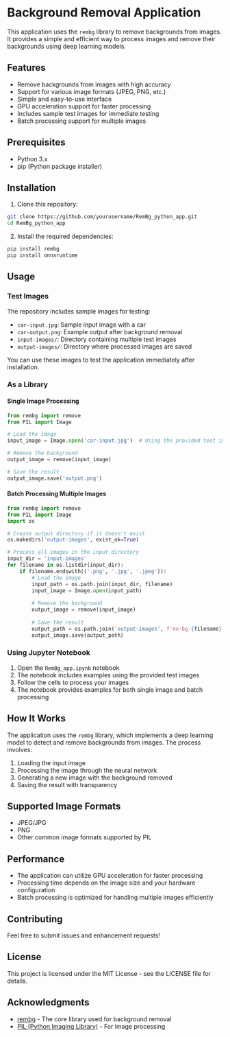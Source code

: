 # Background Removal Application

This application uses the `rembg` library to remove backgrounds from images. It provides a simple and efficient way to process images and remove their backgrounds using deep learning models.

## Features

- Remove backgrounds from images with high accuracy
- Support for various image formats (JPEG, PNG, etc.)
- Simple and easy-to-use interface
- GPU acceleration support for faster processing
- Includes sample test images for immediate testing
- Batch processing support for multiple images

## Prerequisites

- Python 3.x
- pip (Python package installer)

## Installation

1. Clone this repository:
```bash
git clone https://github.com/yourusername/RemBg_python_app.git
cd RemBg_python_app
```

2. Install the required dependencies:
```bash
pip install rembg
pip install onnxruntime
```

## Usage

### Test Images

The repository includes sample images for testing:
- `car-input.jpg`: Sample input image with a car
- `car-output.png`: Example output after background removal
- `input-images/`: Directory containing multiple test images
- `output-images/`: Directory where processed images are saved

You can use these images to test the application immediately after installation.

### As a Library

#### Single Image Processing
```python
from rembg import remove
from PIL import Image

# Load the image
input_image = Image.open('car-input.jpg')  # Using the provided test image

# Remove the background
output_image = remove(input_image)

# Save the result
output_image.save('output.png')
```

#### Batch Processing Multiple Images
```python
from rembg import remove
from PIL import Image
import os

# Create output directory if it doesn't exist
os.makedirs('output-images', exist_ok=True)

# Process all images in the input directory
input_dir = 'input-images'
for filename in os.listdir(input_dir):
    if filename.endswith(('.png', '.jpg', '.jpeg')):
        # Load the image
        input_path = os.path.join(input_dir, filename)
        input_image = Image.open(input_path)
        
        # Remove the background
        output_image = remove(input_image)
        
        # Save the result
        output_path = os.path.join('output-images', f'no-bg-{filename}')
        output_image.save(output_path)
```

### Using Jupyter Notebook

1. Open the `RemBg_app.ipynb` notebook
2. The notebook includes examples using the provided test images
3. Follow the cells to process your images
4. The notebook provides examples for both single image and batch processing

## How It Works

The application uses the `rembg` library, which implements a deep learning model to detect and remove backgrounds from images. The process involves:

1. Loading the input image
2. Processing the image through the neural network
3. Generating a new image with the background removed
4. Saving the result with transparency

## Supported Image Formats

- JPEG/JPG
- PNG
- Other common image formats supported by PIL

## Performance

- The application can utilize GPU acceleration for faster processing
- Processing time depends on the image size and your hardware configuration
- Batch processing is optimized for handling multiple images efficiently

## Contributing

Feel free to submit issues and enhancement requests!

## License

This project is licensed under the MIT License - see the LICENSE file for details.

## Acknowledgments

- [rembg](https://github.com/danielgatis/rembg) - The core library used for background removal
- [PIL (Python Imaging Library)](https://python-pillow.org/) - For image processing
